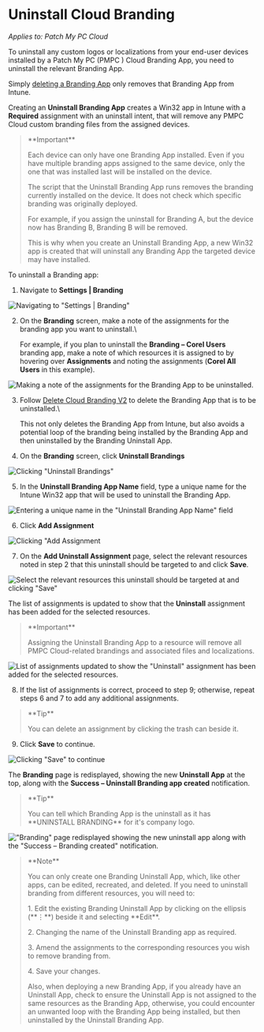 # Uninstall Cloud Branding

_Applies to: Patch My PC Cloud_

To uninstall any custom logos or localizations from your end-user devices installed by a Patch My PC (PMPC ) Cloud Branding App, you need to uninstall the relevant Branding App.

Simply [deleting a Branding App](delete-cloud-branding.md) only removes that Branding App from Intune.

Creating an **Uninstall Branding App** creates a Win32 app in Intune with a **Required** assignment with an uninstall intent, that will remove any PMPC Cloud custom branding files from the assigned devices.

> \*\*Important\*\*
>
> Each device can only have one Branding App installed. Even if you have multiple branding apps assigned to the same device, only the one that was installed last will be installed on the device.
>
> The script that the Uninstall Branding App runs removes the branding currently installed on the device. It does not check which specific branding was originally deployed.
>
> For example, if you assign the uninstall for Branding A, but the device now has Branding B, Branding B will be removed.
>
> This is why when you create an Uninstall Branding App, a new Win32 app is created that will uninstall any Branding App the targeted device may have installed.

To uninstall a Branding app:

1. Navigate to **Settings | Branding**

![Navigating to "Settings | Branding"](../../../_images/image-\(2650\).png)

2.  On the **Branding** screen, make a note of the assignments for the branding app you want to uninstall.\\

    For example, if you plan to uninstall the **Branding – Corel Users** branding app, make a note of which resources it is assigned to by hovering over **Assignments** and noting the assignments (**Corel All Users** in this example).

![Making a note of the assignments for the Branding App to be uninstalled.](../../../_images/image-\(2651\).png)

3.  Follow [Delete Cloud Branding V2](delete-cloud-branding.md) to delete the Branding App that is to be uninstalled.\\

    This not only deletes the Branding App from Intune, but also avoids a potential loop of the branding being installed by the Branding App and then uninstalled by the Branding Uninstall App.
4. On the **Branding** screen, click **Uninstall Brandings**

![Clicking "Uninstall Brandings"](../../../_images/image-\(2652\).png)

5. In the **Uninstall Branding App Name** field, type a unique name for the Intune Win32 app that will be used to uninstall the Branding App.

![Entering a unique name in the "Uninstall Branding App Name" field](../../../_images/image-\(2653\).png)

6. Click **Add Assignment**

![Clicking "Add Assignment](../../../_images/image-\(2654\).png)

7. On the **Add Uninstall Assignment** page, select the relevant resources noted in step 2 that this uninstall should be targeted to and click **Save**.

![Select the relevant resources this uninstall should be targeted at and clicking "Save"](../../../_images/image-\(2655\).png)

The list of assignments is updated to show that the **Uninstall** assignment has been added for the selected resources.

> \*\*Important\*\*
>
> Assigning the Uninstall Branding App to a resource will remove all PMPC Cloud-related brandings and associated files and localizations.

![List of assignments updated to show the "Uninstall" assignment has been added for the selected resources.](../../../_images/image-\(17\).png)

8. If the list of assignments is correct, proceed to step 9; otherwise, repeat steps 6 and 7 to add any additional assignments.

> \*\*Tip\*\*
>
> You can delete an assignment by clicking the trash can beside it.

9. Click **Save** to continue.

![Clicking "Save" to continue](../../../_images/image-\(2657\).png)

The **Branding** page is redisplayed, showing the new **Uninstall App** at the top, along with the **Success – Uninstall Branding app created** notification.

> \*\*Tip\*\*
>
> You can tell which Branding App is the uninstall as it has \*\*UNINSTALL BRANDING\*\* for it's company logo.

!["Branding" page redisplayed showing the new uninstall app along with the "Success – Branding created" notification.](../../../_images/image-\(18\).png)

> \*\*Note\*\*
>
> You can only create one Branding Uninstall App, which, like other apps, can be edited, recreated, and deleted. If you need to uninstall branding from different resources, you will need to:
>
> 1\. Edit the existing Branding Uninstall App by clicking on the ellipsis (\*\*⋮\*\*) beside it and selecting \*\*Edit\*\*.
>
> 2\. Changing the name of the Uninstall Branding app as required.
>
> 3\. Amend the assignments to the corresponding resources you wish to remove branding from.
>
> 4\. Save your changes.
>
> Also, when deploying a new Branding App, if you already have an Uninstall App, check to ensure the Uninstall App is not assigned to the same resources as the Branding App, otherwise, you could encounter an unwanted loop with the Branding App being installed, but then uninstalled by the Uninstall Branding App.
